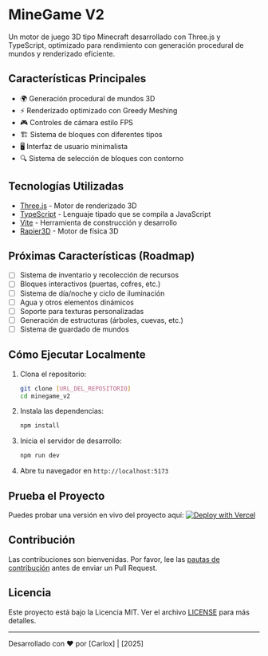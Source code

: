 # MineGame V2

Un motor de juego 3D tipo Minecraft desarrollado con Three.js y TypeScript, optimizado para rendimiento con generación procedural de mundos y renderizado eficiente.

## Características Principales

- 🌍 Generación procedural de mundos 3D
- ⚡ Renderizado optimizado con Greedy Meshing
- 🎮 Controles de cámara estilo FPS
- 🏗️ Sistema de bloques con diferentes tipos
- 🖥️ Interfaz de usuario minimalista
- 🔍 Sistema de selección de bloques con contorno

## Tecnologías Utilizadas

- [Three.js](https://threejs.org/) - Motor de renderizado 3D
- [TypeScript](https://www.typescriptlang.org/) - Lenguaje tipado que se compila a JavaScript
- [Vite](https://vitejs.dev/) - Herramienta de construcción y desarrollo
- [Rapier3D](https://rapier.rs/) - Motor de física 3D

## Próximas Características (Roadmap)

- [ ] Sistema de inventario y recolección de recursos
- [ ] Bloques interactivos (puertas, cofres, etc.)
- [ ] Sistema de día/noche y ciclo de iluminación
- [ ] Agua y otros elementos dinámicos
- [ ] Soporte para texturas personalizadas
- [ ] Generación de estructuras (árboles, cuevas, etc.)
- [ ] Sistema de guardado de mundos

## Cómo Ejecutar Localmente

1. Clona el repositorio:

   ```bash
   git clone [URL_DEL_REPOSITORIO]
   cd minegame_v2
   ```

2. Instala las dependencias:

   ```bash
   npm install
   ```

3. Inicia el servidor de desarrollo:

   ```bash
   npm run dev
   ```

4. Abre tu navegador en `http://localhost:5173`

## Prueba el Proyecto

Puedes probar una versión en vivo del proyecto aquí:
[![Deploy with Vercel](https://vercel.com/button)](https://minegame-v2-n1jiveegx-carloxs-projects-1b55f0fd.vercel.app/)

## Contribución

Las contribuciones son bienvenidas. Por favor, lee las [pautas de contribución](CONTRIBUTING.md) antes de enviar un Pull Request.

## Licencia

Este proyecto está bajo la Licencia MIT. Ver el archivo [LICENSE](LICENSE) para más detalles.

---

Desarrollado con ❤️ por [Carlox] | [2025]
